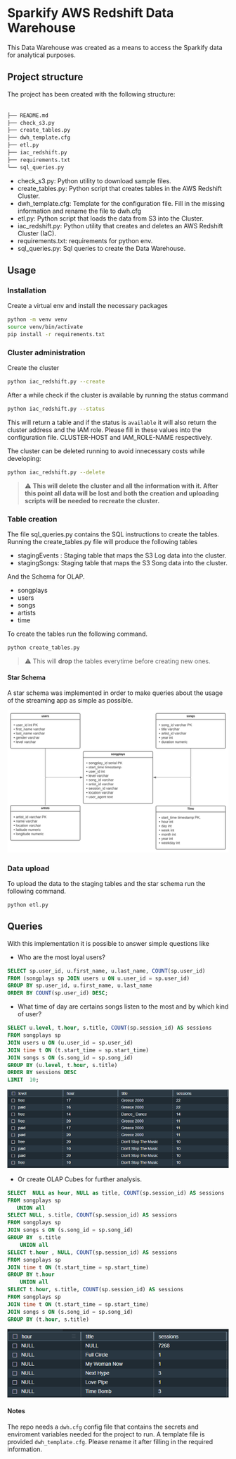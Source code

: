 # Sparkify AWS Redshift Data Warehouse

This Data Warehouse was created as a means to access the Sparkify data for analytical purposes.

## Project structure

The project has been created with the following structure:

```bash

├── README.md
├── check_s3.py
├── create_tables.py
├── dwh_template.cfg
├── etl.py
├── iac_redshift.py
├── requirements.txt
└── sql_queries.py
```

- check_s3.py: Python utility to download sample files.
- create_tables.py: Python script that creates tables in the AWS Redshift Cluster.
- dwh_template.cfg: Template for the configuration file. Fill in the missing information and rename the file to dwh.cfg
- etl.py: Python script that loads the data from S3 into the Cluster.
- iac_redshift.py: Python utility that creates and deletes an AWS Redshift Cluster (IaC).
- requirements.txt: requirements for python env.
- sql_queries.py: Sql queries to create the Data Warehouse.

## Usage

### Installation

Create a virtual env and install the necessary packages

```bash
python -m venv venv
source venv/bin/activate
pip install -r requirements.txt
```

### Cluster administration

Create the cluster

```bash
python iac_redshift.py --create
```

After a while check if the cluster is available by running the status command

```bash
python iac_redshift.py --status
```

This will return a table and if the status is `available` it will also return the cluster address and the IAM role. Please fill in these values into the configuration file. CLUSTER-HOST and IAM_ROLE-NAME respectively.

The cluster can be deleted running to avoid innecessary costs while developing:

```bash
python iac_redshift.py --delete
```

> :warning: **This will delete the cluster and all the information with it. After this point all data will be lost and both the creation and uploading scripts will be needed to recreate the cluster.** 

### Table creation

The file sql_queries.py contains the SQL instructions to create the tables. Running the create_tables.py file will produce the following tables

- stagingEvents : Staging table that maps the S3 Log data into the cluster.
- stagingSongs: Staging table that maps the S3 Song data into the cluster.

And the Schema for OLAP.

- songplays
- users
- songs
- artists
- time 

To create the tables run the following command. 

```bash
python create_tables.py
```
>  :warning: This will **drop** the tables everytime before creating new ones.

#### Star Schema

A star schema was implemented in order to make queries about the usage of the streaming app as simple as possible.

![Alt text](https://raw.githubusercontent.com/Davidcparrar/datawarehouse-redshift/main/RedshiftStarSchemaSparkify.svg)

### Data upload

To upload the data to the staging tables and the star schema run the following command.

```
python etl.py
```
## Queries

With this implementation it is possible to answer simple questions like

* Who are the most loyal users?

```sql
SELECT sp.user_id, u.first_name, u.last_name, COUNT(sp.user_id) 
FROM (songplays sp JOIN users u ON u.user_id = sp.user_id) 
GROUP BY sp.user_id, u.first_name, u.last_name 
ORDER BY COUNT(sp.user_id) DESC;
```

* What time of day are certains songs listen to the most and by which kind of user?

```sql
SELECT u.level, t.hour, s.title, COUNT(sp.session_id) AS sessions
FROM songplays sp
JOIN users u ON (u.user_id = sp.user_id)
JOIN time t ON (t.start_time = sp.start_time)
JOIN songs s ON (s.song_id = sp.song_id)
GROUP BY (u.level, t.hour, s.title)
ORDER BY sessions DESC
LIMIT  10;
```
![Alt text](https://raw.githubusercontent.com/Davidcparrar/datawarehouse-redshift/main/query_sessions.PNG)

* Or create OLAP Cubes for further analysis.

```sql
SELECT  NULL as hour, NULL as title, COUNT(sp.session_id) AS sessions
FROM songplays sp
   UNION all 
SELECT NULL, s.title, COUNT(sp.session_id) AS sessions
FROM songplays sp
JOIN songs s ON (s.song_id = sp.song_id)
GROUP BY  s.title
    UNION all 
SELECT t.hour , NULL, COUNT(sp.session_id) AS sessions
FROM songplays sp
JOIN time t ON (t.start_time = sp.start_time)
GROUP BY t.hour
    UNION all
SELECT t.hour, s.title, COUNT(sp.session_id) AS sessions
FROM songplays sp
JOIN time t ON (t.start_time = sp.start_time)
JOIN songs s ON (s.song_id = sp.song_id)
GROUP BY (t.hour, s.title)
```
![Alt text](https://raw.githubusercontent.com/Davidcparrar/datawarehouse-redshift/main/OLAP.PNG)

#### Notes

The repo needs a `dwh.cfg` config file that contains the secrets and enviroment variables needed for the project to run. A template file is provided `dwh_template.cfg`. Please rename it after filling in the required information.
